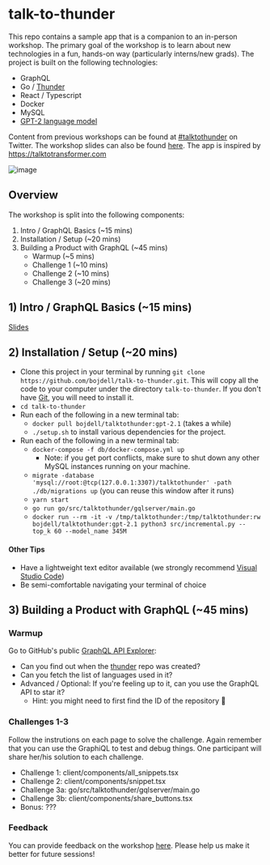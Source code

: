 # talk-to-thunder

This repo contains a sample app that is a companion to an in-person workshop. The primary goal of the workshop is to learn about new technologies in a fun, hands-on way (particularly interns/new grads). The project is built on the following technologies:

- GraphQL
- Go / [Thunder](https://github.com/samsarahq/thunder)
- React / Typescript
- Docker
- MySQL
- [GPT-2 language model](https://openai.com/blog/better-language-models/)

Content from previous workshops can be found at [#talktothunder](https://twitter.com/hashtag/talktothunder) on Twitter. The workshop slides can also be found [here](https://docs.google.com/presentation/d/1UEk_hkmv0Jgmxhq36E0C77KOSikTbsOFwWySNpj13RY/edit?usp=sharing). The app is inspired by https://talktotransformer.com

![image](https://user-images.githubusercontent.com/3486165/61419524-74945000-a8b3-11e9-9e84-58821622576e.png)

## Overview

The workshop is split into the following components:

1. Intro / GraphQL Basics (~15 mins)
2. Installation / Setup (~20 mins)
3. Building a Product with GraphQL (~45 mins)
   - Warmup (~5 mins)
   - Challenge 1 (~10 mins)
   - Challenge 2 (~10 mins)
   - Challenge 3 (~20 mins)

## 1) Intro / GraphQL Basics (~15 mins)

[Slides](https://docs.google.com/presentation/d/1UEk_hkmv0Jgmxhq36E0C77KOSikTbsOFwWySNpj13RY/edit?usp=sharing)

## 2) Installation / Setup (~20 mins)

- Clone this project in your terminal by running `git clone https://github.com/bojdell/talk-to-thunder.git`. This will copy all the code to your computer under the directory `talk-to-thunder`. If you don't have [Git](https://git-scm.com/downloads), you will need to install it.
- `cd talk-to-thunder`
- Run each of the following in a new terminal tab:
  - `docker pull bojdell/talktothunder:gpt-2.1` (takes a while)
  - `./setup.sh` to install various dependencies for the project.
- Run each of the following in a new terminal tab:
  - `docker-compose -f db/docker-compose.yml up`
    - Note: if you get port conflicts, make sure to shut down any other MySQL instances running on your machine.
  - `migrate -database 'mysql://root:@tcp(127.0.0.1:3307)/talktothunder' -path ./db/migrations up` (you can reuse this window after it runs)
  - `yarn start`
  - `go run go/src/talktothunder/gqlserver/main.go`
  - `docker run --rm -it -v /tmp/talktothunder:/tmp/talktothunder:rw bojdell/talktothunder:gpt-2.1 python3 src/incremental.py --top_k 60 --model_name 345M`

#### Other Tips

- Have a lightweight text editor available (we strongly recommend [Visual Studio Code](https://code.visualstudio.com/))
- Be semi-comfortable navigating your terminal of choice

## 3) Building a Product with GraphQL (~45 mins)

### Warmup

Go to GitHub's public [GraphQL API Explorer](https://developer.github.com/v4/explorer/):

- Can you find out when the [thunder](https://github.com/samsarahq/thunder) repo was created?
- Can you fetch the list of languages used in it?
- Advanced / Optional: If you're feeling up to it, can you use the GraphQL API to star it?
  - Hint: you might need to first find the ID of the repository 👀

### Challenges 1-3

Follow the instrutions on each page to solve the challenge. Again remember that you can use the GraphiQL to test and debug things. One participant will share her/his solution to each challenge.

- Challenge 1: client/components/all_snippets.tsx
- Challenge 2: client/components/snippet.tsx
- Challenge 3a: go/src/talktothunder/gqlserver/main.go
- Challenge 3b: client/components/share_buttons.tsx
- Bonus: ???

### Feedback

You can provide feedback on the workshop [here](https://forms.gle/yKdVi6gv7Vt4QSLj9). Please help us make it better for future sessions!
